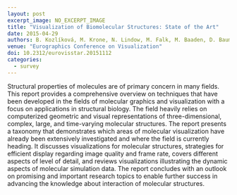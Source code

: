 ```yaml
---
layout: post
excerpt_image: NO_EXCERPT_IMAGE
title: "Visualization of Biomolecular Structures: State of the Art"
date: 2015-04-29
authors: B. Kozlíková, M. Krone, N. Lindow, M. Falk, M. Baaden, D. Baum, I. Viola, J. Parulek & H. Hege
venue: "Eurographics Conference on Visualization"
doi: 10.2312/eurovisstar.20151112
categories:
  - survey
---
```

Structural properties of molecules are of primary concern in many fields. This report provides a comprehensive overview on techniques that have been developed in the fields of molecular graphics and visualization with a focus on applications in structural biology. The field heavily relies on computerized geometric and visual representations of three-dimensional, complex, large, and time-varying molecular structures. The report presents a taxonomy that demonstrates which areas of molecular visualization have already been extensively investigated and where the field is currently heading. It discusses visualizations for molecular structures, strategies for efficient display regarding image quality and frame rate, covers different aspects of level of detail, and reviews visualizations illustrating the dynamic aspects of molecular simulation data. The report concludes with an outlook on promising and important research topics to enable further success in advancing the knowledge about interaction of molecular structures.
